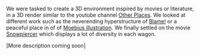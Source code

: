 We were tasked to create a 3D environment inspired by movies or literature, in a 3D render similar to the youtube channel [Other Places](https://www.youtube.com/channel/UCKEXOI0O37ZioCCe92hhbPA). We looked at different work such as the neverending hyperstructure of [Blame!](https://www.google.com/search?q=blame+manga+cities&tbm=isch&ved=2ahUKEwj_hr-HgbbsAhVQKxoKHT2vDpsQ2-cCegQIABAA&oq=blame+manga+cities&gs_lcp=CgNpbWcQAzoCCAA6BAgAEB46BAgAEBhQrRxY_ShgvSpoAXAAeACAAXOIAY8EkgEDNy4xmAEAoAEBqgELZ3dzLXdpei1pbWfAAQE&sclient=img&ei=QPGHX__mA9DWaL3eutgJ&bih=722&biw=1536&rlz=1C1CHBF_frFR902FR902) or a peaceful place in of of [Moebius illustration](https://www.google.com/search?q=moebius&rlz=1C1CHBF_frFR902FR902&sxsrf=ALeKk00QFIrYVjLpK3q3pmMRT_UGLslK7A:1602744736185&source=lnms&tbm=isch&sa=X&ved=2ahUKEwjDwam1gbbsAhUq8-AKHbZIDP4Q_AUoAXoECAYQAw&biw=1536&bih=722). We finally settled on the movie [Snowpiercer](https://www.google.com/search?q=snowpiercer+movie&rlz=1C1CHBF_frFR902FR902&sxsrf=ALeKk02tEwEJUO9eZaf4NKzR7e7R9IwGqQ:1602744779347&source=lnms&tbm=isch&sa=X&ved=2ahUKEwjv7PPJgbbsAhUN4OAKHSJlCGkQ_AUoAXoECAUQAw&biw=1536&bih=722) which displays a lot of diversity in each wagon.

[More description coming soon]
